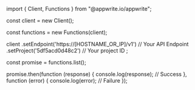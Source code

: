import { Client, Functions } from "@appwrite.io/appwrite";

const client = new Client();

const functions = new Functions(client);

client
    .setEndpoint('https://[HOSTNAME_OR_IP]/v1') // Your API Endpoint
    .setProject('5df5acd0d48c2') // Your project ID
;

const promise = functions.list();

promise.then(function (response) {
    console.log(response); // Success
}, function (error) {
    console.log(error); // Failure
});